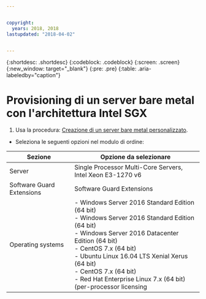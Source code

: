 ```yaml
---


copyright:
  years: 2018, 2018
lastupdated: "2018-04-02"


---
```


{:shortdesc: .shortdesc}
{:codeblock: .codeblock}
{:screen: .screen}
{:new_window: target="_blank"}
{:pre: .pre}
{:table: .aria-labeledby="caption"}

# Provisioning di un server bare metal con l'architettura Intel SGX
1. Usa la procedura: [Creazione di un server bare metal personalizzato](../bare-metal/baremetal-provision.html).
* Seleziona le seguenti opzioni nel modulo di ordine:

|Sezione|Opzione da selezionare
|------|------|
|Server|Single Processor Multi-Core Servers,<br> Intel Xeon E3-1270 v6|
|Software Guard Extensions|Software Guard Extensions|
|Operating systems|- Windows Server 2016 Standard Edition (64 bit)<br>- Windows Server 2016 Standard Edition (64 bit)<br> - Windows Server 2016 Datacenter Edition (64 bit) <br>- CentOS 7.x (64 bit) <br> - Ubuntu Linux 16.04 LTS Xenial Xerus (64 bit)<br>- CentOS 7.x (64 bit) <br>- Red Hat Enterprise Linux 7.x (64 bit) (per-processor licensing|
